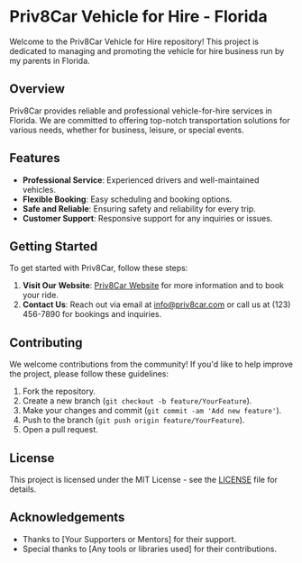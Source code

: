 # Priv8Car Vehicle for Hire - Florida

Welcome to the Priv8Car Vehicle for Hire repository! This project is dedicated to managing and promoting the vehicle for hire business run by my parents in Florida.

## Overview

Priv8Car provides reliable and professional vehicle-for-hire services in Florida. We are committed to offering top-notch transportation solutions for various needs, whether for business, leisure, or special events.

## Features

- **Professional Service**: Experienced drivers and well-maintained vehicles.
- **Flexible Booking**: Easy scheduling and booking options.
- **Safe and Reliable**: Ensuring safety and reliability for every trip.
- **Customer Support**: Responsive support for any inquiries or issues.

## Getting Started

To get started with Priv8Car, follow these steps:

1. **Visit Our Website**: [Priv8Car Website](http://www.priv8car.com) for more information and to book your ride.
2. **Contact Us**: Reach out via email at [info@priv8car.com](mailto:info@priv8car.com) or call us at (123) 456-7890 for bookings and inquiries.

## Contributing

We welcome contributions from the community! If you'd like to help improve the project, please follow these guidelines:

1. Fork the repository.
2. Create a new branch (`git checkout -b feature/YourFeature`).
3. Make your changes and commit (`git commit -am 'Add new feature'`).
4. Push to the branch (`git push origin feature/YourFeature`).
5. Open a pull request.

## License

This project is licensed under the MIT License - see the [LICENSE](LICENSE) file for details.

## Acknowledgements

- Thanks to [Your Supporters or Mentors] for their support.
- Special thanks to [Any tools or libraries used] for their contributions.
